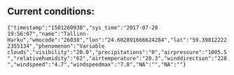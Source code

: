 ## Current conditions: 
 ``` {"timestamp":"1501260930","sys_time":"2017-07-28 19:56:07","name":"Tallinn-Harku","wmocode":"26038","lon":"24.602891666624284","lat":"59.398122222355134","phenomenon":"Variable clouds","visibility":"20.0","precipitations":"0","airpressure":"1005.5","relativehumidity":"62","airtemperature":"20.3","winddirection":"228","windspeed":"4.7","windspeedmax":"7.8","NA":"","NA":""} ```

